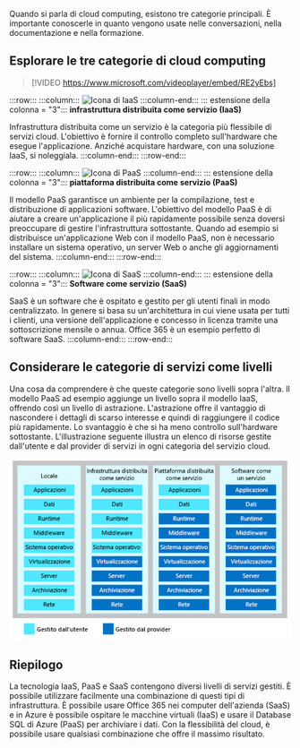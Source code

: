 Quando si parla di cloud computing, esistono tre categorie principali. È importante conoscerle in quanto vengono usate nelle conversazioni, nella documentazione e nella formazione.

## <a name="explore-the-three-categories-of-cloud-computing"></a>Esplorare le tre categorie di cloud computing

> [!VIDEO https://www.microsoft.com/videoplayer/embed/RE2yEbs]

:::row:::
  :::column:::
    ![Icona di IaaS](../media/5-iaas.png)
  :::column-end:::
  ::: estensione della colonna = "3"::: **infrastruttura distribuita come servizio (IaaS)**

Infrastruttura distribuita come un servizio è la categoria più flessibile di servizi cloud. L'obiettivo è fornire il controllo completo sull'hardware che esegue l'applicazione. Anziché acquistare hardware, con una soluzione IaaS, si noleggiala.
  :::column-end:::
:::row-end:::

:::row:::
  :::column:::
    ![Icona di PaaS](../media/5-paas.png)
  :::column-end:::
  ::: estensione della colonna = "3"::: **piattaforma distribuita come servizio (PaaS)**

Il modello PaaS garantisce un ambiente per la compilazione, test e distribuzione di applicazioni software. L'obiettivo del modello PaaS è di aiutare a creare un'applicazione il più rapidamente possibile senza doversi preoccupare di gestire l'infrastruttura sottostante. Quando ad esempio si distribuisce un'applicazione Web con il modello PaaS, non è necessario installare un sistema operativo, un server Web o anche gli aggiornamenti del sistema.
  :::column-end:::
:::row-end:::

:::row:::
  :::column:::
    ![Icona di SaaS](../media/5-saas.png)
  :::column-end:::
  ::: estensione della colonna = "3"::: **Software come servizio (SaaS)**

SaaS è un software che è ospitato e gestito per gli utenti finali in modo centralizzato. In genere si basa su un'architettura in cui viene usata per tutti i clienti, una versione dell'applicazione e concesso in licenza tramite una sottoscrizione mensile o annua. Office 365 è un esempio perfetto di software SaaS.
  :::column-end:::
:::row-end:::

## <a name="think-about-service-categories-as-layers"></a>Considerare le categorie di servizi come livelli

Una cosa da comprendere è che queste categorie sono livelli sopra l'altra. Il modello PaaS ad esempio aggiunge un livello sopra il modello IaaS, offrendo così un livello di astrazione. L'astrazione offre il vantaggio di nascondere i dettagli di scarso interesse e quindi di raggiungere il codice più rapidamente. Lo svantaggio è che si ha meno controllo sull'hardware sottostante. L'illustrazione seguente illustra un elenco di risorse gestite dall'utente e dal provider di servizi in ogni categoria del servizio cloud.

![Illustrazione del livello di astrazione in ogni categoria del servizio cloud.](../media/5-layer-diagram.png)

## <a name="summary"></a>Riepilogo

La tecnologia IaaS, PaaS e SaaS contengono diversi livelli di servizi gestiti. È possibile utilizzare facilmente una combinazione di questi tipi di infrastruttura. È possibile usare Office 365 nei computer dell'azienda (SaaS) e in Azure è possibile ospitare le macchine virtuali (IaaS) e usare il Database SQL di Azure (PaaS) per archiviare i dati. Con la flessibilità del cloud, è possibile usare qualsiasi combinazione che offre il massimo risultato.
